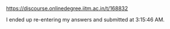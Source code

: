 https://discourse.onlinedegree.iitm.ac.in/t/168832

I ended up re-entering my answers and submitted at 3:15:46 AM.